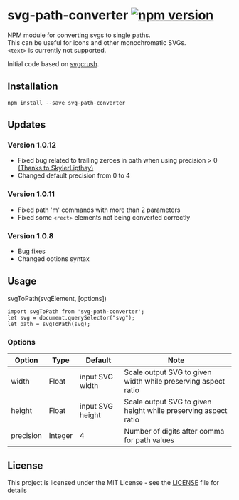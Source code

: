# svg-path-converter [![npm version](https://img.shields.io/npm/v/svg-path-converter.svg?style=flat)](https://www.npmjs.com/package/svg-path-converter)
NPM module for converting svgs to single paths.  
This can be useful for icons and other monochromatic SVGs.  
`<text>` is currently not supported.

Initial code based on [svgcrush](https://github.com/fdb/svgcrush).

## Installation
```
npm install --save svg-path-converter
```

## Updates

### Version 1.0.12
* Fixed bug related to trailing zeroes in path when using precision > 0 [(Thanks to SkylerLipthay)](https://github.com/Luxbyte/svg-path-converter/pull/3)
* Changed default precision from 0 to 4

### Version 1.0.11
* Fixed path 'm' commands with more than 2 parameters
* Fixed some `<rect>` elements not being converted correctly

### Version 1.0.8
* Bug fixes
* Changed options syntax

## Usage

svgToPath(svgElement, [options])

```
import svgToPath from 'svg-path-converter';
let svg = document.querySelector("svg");
let path = svgToPath(svg);
```

### Options

| Option       | Type            | Default      | Note |
|--------------|-----------------|--------------|------|
| width        | Float           | input SVG width  | Scale output SVG to given width while preserving aspect ratio |
| height       | Float           | input SVG height | Scale output SVG to given height while preserving aspect ratio |
| precision    | Integer         | 4            | Number of digits after comma for path values |

## License
This project is licensed under the MIT License - see the [LICENSE](LICENSE) file for details
